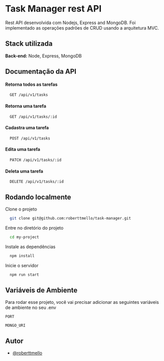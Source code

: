 
# Task Manager rest API

Rest API desenvolvida com Nodejs, Express and MongoDB. Foi implementado as operações padrões de CRUD usando a arquitetura MVC.  


## Stack utilizada

**Back-end:** Node, Express, MongoDB


## Documentação da API

#### Retorna todos as tarefas

```http
  GET /api/v1/tasks
```

#### Retorna uma tarefa

```http
  GET /api/v1/tasks/:id
```

#### Cadastra uma tarefa

```http
  POST /api/v1/tasks
```

#### Edita uma tarefa

```http
  PATCH /api/v1/tasks/:id
```

#### Deleta uma tarefa

```http
  DELETE /api/v1/tasks/:id
```



## Rodando localmente

Clone o projeto

```bash
  git clone git@github.com:roberttmello/task-manager.git
```

Entre no diretório do projeto

```bash
  cd my-project
```

Instale as dependências

```bash
  npm install
```

Inicie o servidor

```bash
  npm run start
```


## Variáveis de Ambiente

Para rodar esse projeto, você vai precisar adicionar as seguintes variáveis de ambiente no seu .env

`PORT`

`MONGO_URI`


## Autor

- [@roberttmello](https://www.github.com/roberttmello)


